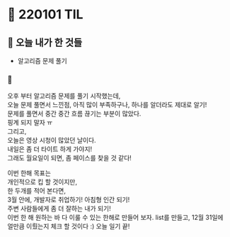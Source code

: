 # :rocket: 220101 TIL

## :seedling: 오늘 내가 한 것들

- 알고리즘 문제 풀기

### :muscle:

오후 부터 알고리즘 문제를 풀기 시작했는데,  
오늘 문제 풀면서 느낀점, 아직 많이 부족하구나, 하나를 알더라도 제대로 알기!  
문제를 풀면서 중간 중간 흐름 끊기는 부분이 많았다.  
핑계 되지 말자 ㅠ  
그리고,  
오늘은 영상 시청이 많았던 날이다.  
내일은 좀 더 타이트 하게 가야지!  
그래도 월요일이 되면, 좀 페이스를 찾을 것 같다!

이번 한해 목표는  
개인적으로 킵 할 것이지만,  
한 두개를 적어 본다면,  
3월 안에, 개발자로 취업하기!
아침형 인간 되기!  
주변 사람들에게 좀 더 잘하는 내가 되기!  
이번 한 해 원하는 바 다 이룰 수 있는 한해로 만들어 보자.
list를 만들고, 12월 31일에 얼만큼 이뤘는지 체크 할 것이다 :)
오늘 일기 끝!
